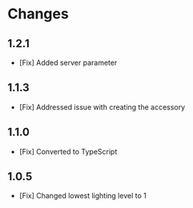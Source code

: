 # Changes

## 1.2.1

- [Fix] Added server parameter

## 1.1.3

- [Fix] Addressed issue with creating the accessory

## 1.1.0

- [Fix] Converted to TypeScript

## 1.0.5

- [Fix] Changed lowest lighting level to 1